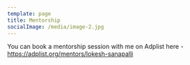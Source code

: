 ```yaml
---
template: page
title: Mentorship
socialImage: /media/image-2.jpg
---
```


You can book a mentorship session with me on Adplist here - <https://adplist.org/mentors/lokesh-sanapalli>
